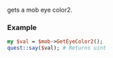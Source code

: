 gets a mob eye color2.
### Example

```perl
my $val = $mob->GetEyeColor2();
quest::say($val); # Returns uint
```